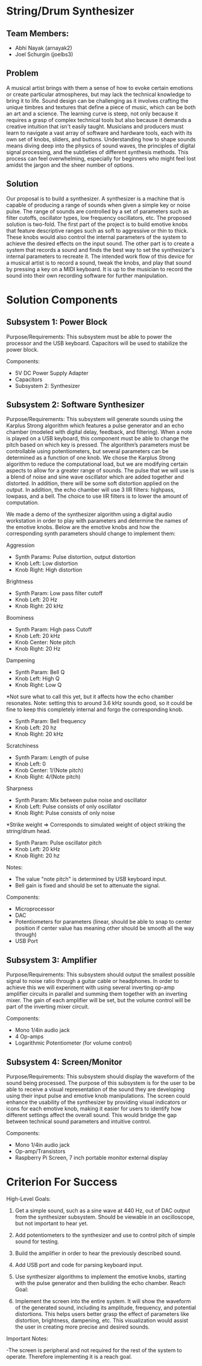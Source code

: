 # String/Drum Synthesizer

## Team Members:
- Abhi Nayak (arnayak2) 
- Joel Schurgin (joelbs3)

## Problem
A musical artist brings with them a sense of how to evoke certain emotions or create particular atmospheres, but may lack the technical knowledge to bring it to life. Sound design can be challenging as it involves crafting the unique timbres and textures that define a piece of music, which can be both an art and a science. The learning curve is steep, not only because it requires a grasp of complex technical tools but also because it demands a creative intuition that isn't easily taught. Musicians and producers must learn to navigate a vast array of software and hardware tools, each with its own set of knobs, sliders, and buttons. Understanding how to shape sounds means diving deep into the physics of sound waves, the principles of digital signal processing, and the subtleties of different synthesis methods. This process can feel overwhelming, especially for beginners who might feel lost amidst the jargon and the sheer number of options.

## Solution
Our proposal is to build a synthesizer. A synthesizer is a machine that is capable of producing a range of sounds when given a simple key or noise pulse. The range of sounds are controlled by a set of parameters such as filter cutoffs, oscillator types, low frequency oscillators, etc. The proposed solution is two-fold. The first part of the project is to build emotive knobs that feature descriptive ranges such as soft to aggressive or thin to thick. These knobs would also control the internal parameters of the system to achieve the desired effects on the input sound. The other part is to create a system that records a sound and finds the best way to set the synthesizer's internal parameters to recreate it. The intended work flow of this device for a musical artist is to record a sound, tweak the knobs, and play that sound by pressing a key on a MIDI keyboard. It is up to the musician to record the sound into their own recording software for further manipulation.

# Solution Components
## Subsystem 1: Power Block

Purpose/Requirements: This subsystem must be able to power the processor and the USB keyboard. Capacitors will be used to stabilize the power block.

Components:

- 5V DC Power Supply Adapter
- Capacitors
- Subsystem 2: Synthesizer

## Subsystem 2: Software Synthesizer
Purpose/Requirements: This subsystem will generate sounds using the Karplus Strong algorithm which features a pulse generator and an echo chamber (modeled with digital delay, feedback, and filtering). When a note is played on a USB keyboard, this component must be able to change the pitch based on which key is pressed. The algorithm’s parameters must be controllable using potentiometers, but several parameters can be determined as a function of one knob. We chose the Karplus Strong algorithm to reduce the computational load, but we are modifying certain aspects to allow for a greater range of sounds. The pulse that we will use is a blend of noise and sine wave oscillator which are added together and distorted. In addition, there will be some soft distortion applied on the output. In addition, the echo chamber will use 3 IIR filters: highpass, lowpass, and a bell. The choice to use IIR filters is to lower the amount of computation.

We made a demo of the synthesizer algorithm using a digital audio workstation in order to play with parameters and determine the names of the emotive knobs. Below are the emotive knobs and how the corresponding synth parameters should change to implement them:

Aggression

- Synth Params: Pulse distortion, output distortion
- Knob Left: Low distortion
- Knob Right: High distortion

Brightness

- Synth Param: Low pass filter cutoff
- Knob Left: 20 Hz
- Knob Right: 20 kHz

Boominess

- Synth Param: High pass Cutoff
- Knob Left: 20 kHz
- Knob Center: Note pitch
- Knob Right: 20 Hz

Dampening

- Synth Param: Bell Q
- Knob Left: High Q
- Knob Right: Low Q

*Not sure what to call this yet, but it affects how the echo chamber resonates. Note: setting this to around 3.6 kHz sounds good, so it could be fine to keep this completely internal and forgo the corresponding knob.

- Synth Param: Bell frequency
- Knob Left: 20 hz
- Knob Right: 20 kHz

Scratchiness

- Synth Param: Length of pulse
- Knob Left: 0
- Knob Center: 1/(Note pitch)
- Knob Right: 4/(Note pitch)

Sharpness

- Synth Param: Mix between pulse noise and oscillator
- Knob Left: Pulse consists of only oscillator
- Knob Right: Pulse consists of only noise

*Strike weight => Corresponds to simulated weight of object striking the string/drum head.

- Synth Param: Pulse oscillator pitch
- Knob Left: 20 kHz
- Knob Right: 20 hz

Notes:
- The value "note pitch" is determined by USB keyboard input.
- Bell gain is fixed and should be set to attenuate the signal.

Components:

- Microprocessor
- DAC
- Potentiometers for parameters (linear, should be able to snap to center position if center value has meaning other should be smooth all the way through)
- USB Port

## Subsystem 3: Amplifier
Purpose/Requirements: This subsystem should output the smallest possible signal to noise ratio through a guitar cable or headphones. In order to achieve this we will experiment with using several inverting op-amp amplifier circuits in parallel and summing them together with an inverting mixer. The gain of each amplifier will be set, but the volume control will be part of the inverting mixer circuit.

Components:

- Mono 1/4in audio jack
- 4 Op-amps
- Logarithmic Potentiometer (for volume control)

## Subsystem 4: Screen/Monitor
Purpose/Requirements: This subsystem should display the waveform of the sound being processed. The purpose of this subsystem is for the user to be able to receive a visual representation of the sound they are developing using their input pulse and emotive knob manipulations. The screen could enhance the usability of the synthesizer by providing visual indicators or icons for each emotive knob, making it easier for users to identify how different settings affect the overall sound. This would bridge the gap between technical sound parameters and intuitive control.

Components:

- Mono 1/4in audio jack
- Op-amp/Transistors
- Raspberry Pi Screen, 7 inch portable monitor external display
# Criterion For Success
High-Level Goals:

1) Get a simple sound, such as a sine wave at 440 Hz, out of DAC output from the synthesizer subsystem. Should be viewable in an oscilloscope, but not important to hear yet.
2) Add potentiometers to the synthesizer and use to control pitch of simple sound for testing.
3) Build the amplifier in order to hear the previously described sound.
4) Add USB port and code for parsing keyboard input.
5) Use synthesizer algorithms to implement the emotive knobs, starting with the pulse generator and then building the echo chamber.
Reach Goal:

6) Implement the screen into the entire system. It will show the waveform of the generated sound, including its amplitude, frequency, and potential distortions. This helps users better grasp the effect of parameters like distortion, brightness, dampening, etc. This visualization would assist the user in creating more precise and desired sounds.

Important Notes:

-The screen is peripheral and not required for the rest of the system to operate. Therefore implementing it is a reach goal.
